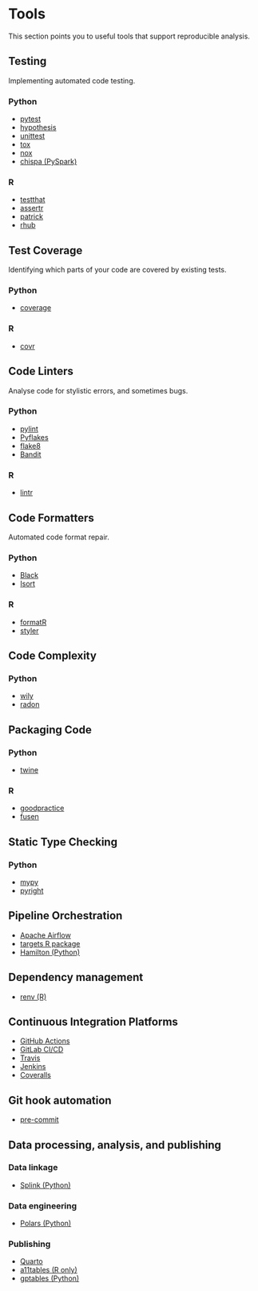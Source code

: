 # Tools

This section points you to useful tools that support reproducible analysis.


## Testing

Implementing automated code testing.


### Python

* [pytest](https://docs.pytest.org/en/stable/)
* [hypothesis](https://hypothesis.readthedocs.io/en/latest/)
* [unittest](https://docs.python.org/3/library/unittest.html)
* [tox](https://tox.readthedocs.io/en/latest/)
* [nox](https://nox.thea.codes/en/stable/)
* [chispa (PySpark)](https://pypi.org/project/chispa/)


### R

* [testthat](https://testthat.r-lib.org/)
* [assertr](https://docs.ropensci.org/assertr/)
* [patrick](https://github.com/google/patrick)
* [rhub](https://r-hub.github.io/rhub/)


## Test Coverage

Identifying which parts of your code are covered by existing tests.


### Python

* [coverage](https://coverage.readthedocs.io/en/coverage-5.3/)


### R

* [covr](https://covr.r-lib.org/)


## Code Linters

Analyse code for stylistic errors, and sometimes bugs.


### Python

* [pylint](https://www.pylint.org/)
* [Pyflakes](https://pypi.org/project/pyflakes/)
* [flake8](https://flake8.pycqa.org/en/latest/)
* [Bandit](https://bandit.readthedocs.io/en/latest/)


### R

* [lintr](https://github.com/jimhester/lintr)


## Code Formatters

Automated code format repair.


### Python

* [Black](https://black.readthedocs.io/en/stable/)
* [Isort](https://pycqa.github.io/isort/)


### R

* [formatR](https://yihui.org/formatr/)
* [styler](https://styler.r-lib.org/)


## Code Complexity


### Python

* [wily](https://pypi.org/project/wily/)
* [radon](https://radon.readthedocs.io/en/latest/)


## Packaging Code


### Python

* [twine](https://pypi.org/project/twine/)


### R

* [goodpractice](http://mangothecat.github.io/goodpractice/)
* [fusen](https://thinkr-open.github.io/fusen/)


## Static Type Checking


### Python

* [mypy](https://mypy.readthedocs.io/en/stable/)
* [pyright](https://github.com/microsoft/pyright)


## Pipeline Orchestration

* [Apache Airflow](https://airflow.apache.org/)
* [targets R package](https://wlandau.github.io/targets-manual/)
* [Hamilton (Python)](https://hamilton-docs.gitbook.io/docs/)


## Dependency management

* [renv (R)](https://rstudio.github.io/renv/articles/renv.html)


## Continuous Integration Platforms

* [GitHub Actions](https://github.com/features/actions)
* [GitLab CI/CD](https://docs.gitlab.com/ee/ci/)
* [Travis](https://travis-ci.org/)
* [Jenkins](https://www.jenkins.io/)
* [Coveralls](https://coveralls.io/)


## Git hook automation

* [pre-commit](https://pre-commit.com/)


## Data processing, analysis, and publishing


### Data linkage

* [Splink (Python)](https://www.gov.uk/government/publications/joined-up-data-in-government-the-future-of-data-linking-methods/splink-mojs-open-source-library-for-probabilistic-record-linkage-at-scale#introduction)


### Data engineering

* [Polars (Python)](https://www.pola.rs/)


### Publishing

* [Quarto](https://quarto.org/)
* [a11tables (R only)](https://co-analysis.github.io/a11ytables/index.html)
* [gptables (Python)](https://gptables.readthedocs.io/en/latest/index.html#)
